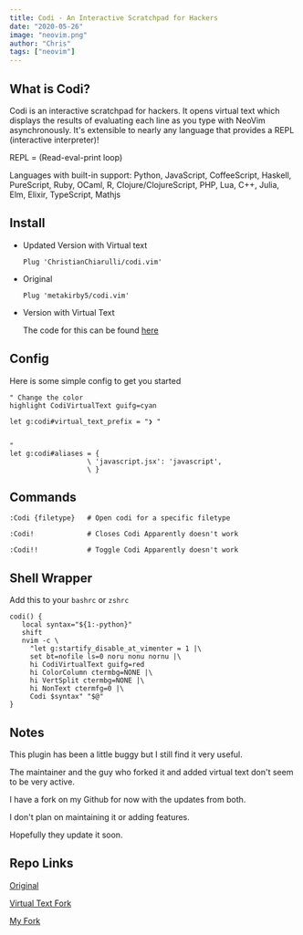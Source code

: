 ```yaml
---
title: Codi - An Interactive Scratchpad for Hackers
date: "2020-05-26"
image: "neovim.png"
author: "Chris"
tags: ["neovim"]
---
```


## What is Codi?

Codi is an interactive scratchpad for hackers. It opens virtual text which displays the results of evaluating each line as you type with NeoVim asynchronously. It's extensible to nearly any language that provides a REPL (interactive interpreter)!

REPL = (Read-eval-print loop)

Languages with built-in support: Python, JavaScript, CoffeeScript, Haskell, PureScript, Ruby, OCaml, R, Clojure/ClojureScript, PHP, Lua, C++, Julia, Elm, Elixir, TypeScript, Mathjs

## Install

- Updated Version with Virtual text

  ```
  Plug 'ChristianChiarulli/codi.vim'
  ```

- Original

  ```
  Plug 'metakirby5/codi.vim'
  ```

- Version with Virtual Text

  The code for this can be found [here](https://github.com/Pablo1107/codi.vim/tree/nvim-virtual-text)

## Config

Here is some simple config to get you started

```
" Change the color
highlight CodiVirtualText guifg=cyan

let g:codi#virtual_text_prefix = "❯ "


"
let g:codi#aliases = {
                   \ 'javascript.jsx': 'javascript',
                   \ }
```

## Commands

```
:Codi {filetype}   # Open codi for a specific filetype

:Codi!             # Closes Codi Apparently doesn't work

:Codi!!            # Toggle Codi Apparently doesn't work
```

## Shell Wrapper

Add this to your `bashrc` or `zshrc`

```
codi() {
   local syntax="${1:-python}"
   shift
   nvim -c \
     "let g:startify_disable_at_vimenter = 1 |\
     set bt=nofile ls=0 noru nonu nornu |\
     hi CodiVirtualText guifg=red
     hi ColorColumn ctermbg=NONE |\
     hi VertSplit ctermbg=NONE |\
     hi NonText ctermfg=0 |\
     Codi $syntax" "$@"
}
```

## Notes

This plugin has been a little buggy but I still find it very useful.

The maintainer and the guy who forked it and added virtual text don't seem to be very active.

I have a fork on my Github for now with the updates from both.

I don't plan on maintaining it or adding features.

Hopefully they update it soon.

## Repo Links

[Original](https://github.com/Pablo1107/codi.vim/tree/nvim-virtual-text)

[Virtual Text Fork](https://github.com/Pablo1107/codi.vim/tree/nvim-virtual-text)

[My Fork](https://github.com/ChristianChiarulli/codi.vim)
